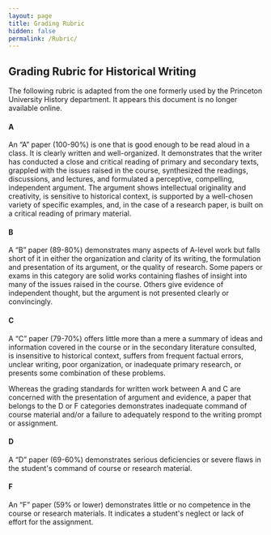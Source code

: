 ```yaml
---
layout: page
title: Grading Rubric
hidden: false
permalink: /Rubric/
---
```


## Grading Rubric for Historical Writing
The following rubric is adapted from the one formerly used by the Princeton University 
History department. It appears this document is no longer available online.

#### A
An “A” paper (100-90%) is one that is good enough to be read aloud in a class. 
It is clearly written and well-organized. It demonstrates that the writer has 
conducted a close and critical reading of primary and secondary texts, grappled 
with the issues raised in the course, synthesized the readings, discussions, and 
lectures, and formulated a perceptive, compelling, independent argument. The 
argument shows intellectual originality and creativity, is sensitive to historical 
context, is supported by a well-chosen variety of specific examples, and, in the 
case of a research paper, is built on a critical reading of primary material.

#### B
A “B” paper (89-80%) demonstrates many aspects of A-level work but falls short 
of it in either the organization and clarity of its writing, the formulation and 
presentation of its argument, or the quality of research. Some papers or exams in 
this category are solid works containing flashes of insight into many of the 
issues raised in the course. Others give evidence of independent thought, but 
the argument is not presented clearly or convincingly.

#### C
A “C” paper (79-70%) offers little more than a mere a summary of ideas and 
information covered in the course or in the secondary literature consulted, 
is insensitive to historical context, suffers from frequent factual errors, 
unclear writing, poor organization, or inadequate primary research, or presents 
some combination of these problems.

Whereas the grading standards for written work between A and C are concerned 
with the presentation of argument and evidence, a paper that belongs to the D 
or F categories demonstrates inadequate command of course material and/or a 
failure to adequately respond to the writing prompt or assignment.

#### D
A “D” paper (69-60%) demonstrates serious deficiencies or severe flaws in the 
student's command of course or research material.

#### F
An “F” paper (59% or lower) demonstrates little or no competence in the course 
or research materials. It indicates a student's neglect or lack of effort for 
the assignment.

